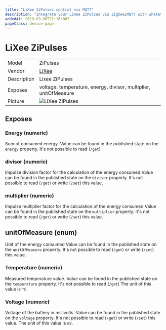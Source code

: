 ```yaml
---
title: "LiXee ZiPulses control via MQTT"
description: "Integrate your LiXee ZiPulses via Zigbee2MQTT with whatever smart home infrastructure you are using without the vendor's bridge or gateway."
addedAt: 2019-09-08T21:16:00Z
pageClass: device-page
---
```


<!-- !!!! -->
<!-- ATTENTION: This file is auto-generated through docgen! -->
<!-- You can only edit the "Notes"-Section between the two comment lines "Notes BEGIN" and "Notes END". -->
<!-- Do not use h1 or h2 heading within "## Notes"-Section. -->
<!-- !!!! -->

# LiXee ZiPulses

|     |     |
|-----|-----|
| Model | ZiPulses  |
| Vendor  | [LiXee](/supported-devices/#v=LiXee)  |
| Description | Lixee ZiPulses |
| Exposes | voltage, temperature, energy, divisor, multiplier, unitOfMeasure |
| Picture | ![LiXee ZiPulses](https://www.zigbee2mqtt.io/images/devices/ZLinky_TIC.jpg) |


<!-- Notes BEGIN: You can edit here. Add "## Notes" headline if not already present. -->


<!-- Notes END: Do not edit below this line -->

<!-- ## OTA updates
This device supports OTA updates, for more information see [OTA updates](../guide/usage/ota_updates.md).
 -->


## Exposes

### Energy (numeric)
Sum of consumed energy.
Value can be found in the published state on the `energy` property.
It's not possible to read (`/get`)


### divisor (numeric)
Impulse division factor for the calculation of the energy consumed
Value can be found in the published state on the `divisor` property.
It's not possible to read (`/get`) or write (`/set`) this value.


### multiplier (numeric)
Impulse multiplier factor for the calculation of the energy consumed
Value can be found in the published state on the `multiplier` property.
It's not possible to read (`/get`) or write (`/set`) this value.

## unitOfMeasure (enum)
Unit of the energy consumed
Value can be found in the published state on the `unitOfMeasure` property.
It's not possible to read (`/get`) or write (`/set`) this value.

### Temperature (numeric)
Measured temperature value.
Value can be found in the published state on the `temperature` property.
It's not possible to read (`/get`)
The unit of this value is `°C`.

### Voltage (numeric)
Voltage of the battery in millivolts.
Value can be found in the published state on the `voltage` property.
It's not possible to read (`/get`) or write (`/set`) this value.
The unit of this value is `mV`.
